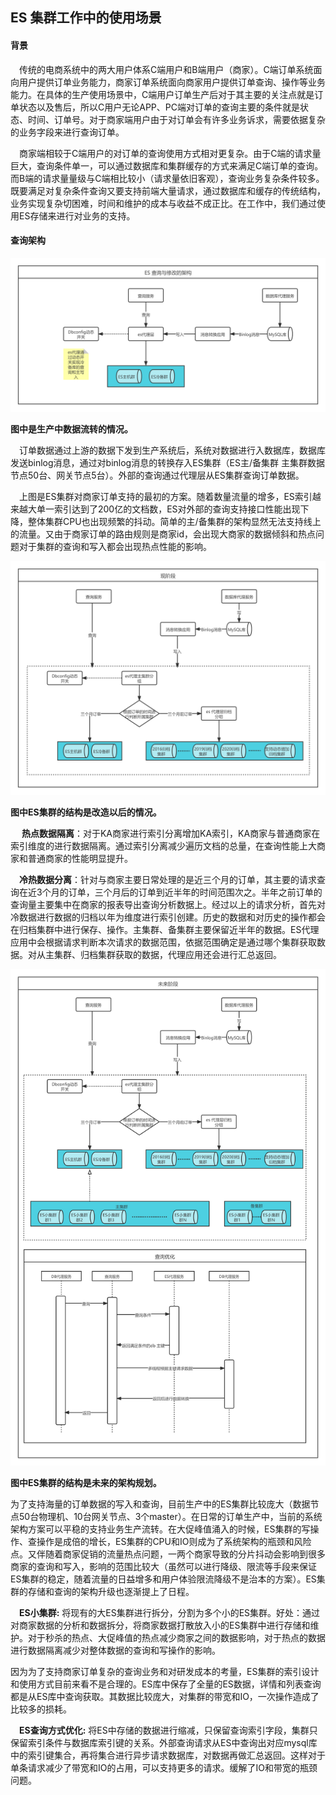 ## ES 集群工作中的使用场景

#### 背景

&ensp;&ensp;传统的电商系统中的两大用户体系C端用户和B端用户（商家）。C端订单系统面向用户提供订单业务能力，商家订单系统面向商家用户提供订单查询、操作等业务能力。在具体的生产使用场景中，C端用户订单生产后对于其主要的关注点就是订单状态以及售后，所以C用户无论APP、PC端对订单的查询主要的条件就是状态、时间、订单号。对于商家端用户由于对订单会有许多业务诉求，需要依据复杂的业务字段来进行查询订单。  

&ensp;&ensp;商家端相较于C端用户的对订单的查询使用方式相对更复杂。由于C端的请求量巨大，查询条件单一，可以通过数据库和集群缓存的方式来满足C端订单的查询。而B端的请求量量级与C端相比较小（请求量依旧客观），查询业务复杂条件较多。既要满足对复杂条件查询又要支持前端大量请求，通过数据库和缓存的传统结构，业务实现复杂切困难，时间和维护的成本与收益不成正比。在工作中，我们通过使用ES存储来进行对业务的支持。

#### 查询架构

![avatar](https://github.com/craftlook/Note/blob/master/image/es/ES-oldstructure.png)

**图中是生产中数据流转的情况。**

&ensp;&ensp;订单数据通过上游的数据下发到生产系统后，系统对数据进行入数据库，数据库发送binlog消息，通过对binlog消息的转换存入ES集群（ES主/备集群 主集群数据节点50台、网关节点5台）。外部的查询通过代理层从ES集群查询订单数据。

&ensp;&ensp;上图是ES集群对商家订单支持的最初的方案。随着数量流量的增多，ES索引越来越大单一索引达到了200亿的文档数，ES对外部的查询支持接口性能出现下降，整体集群CPU也出现频繁的抖动。简单的主/备集群的架构显然无法支持线上的流量。又由于商家订单的路由规则是商家id，会出现大商家的数据倾斜和热点问题对于集群的查询和写入都会出现热点性能的影响。

![avatar](https://github.com/craftlook/Note/blob/master/image/es/ES-nowstructure.png)

**图中ES集群的结构是改造以后的情况。**

&ensp;&ensp; **热点数据隔离**：对于KA商家进行索引分离增加KA索引，KA商家与普通商家在索引维度的进行数据隔离。通过索引分离减少遍历文档的总量，在查询性能上大商家和普通商家的性能明显提升。

&ensp;&ensp;**冷热数据分离**：针对与商家主要日常处理的是近三个月的订单，其主要的请求查询在近3个月的订单，三个月后的订单到近半年的时间范围次之。半年之前订单的查询量主要集中在商家的报表导出查询分析数据上。经过以上的请求分析，首先对冷数据进行数据的归档以年为维度进行索引创建。历史的数据和对历史的操作都会在归档集群中进行保存、操作。主集群、备集群主要保留近半年的数据。ES代理应用中会根据请求判断本次请求的数据范围，依据范围确定是通过哪个集群获取数据。对从主集群、归档集群获取的数据，代理应用还会进行汇总返回。

![avatar](https://github.com/craftlook/Note/blob/master/image/es/ES-furstructure.png)

**图中ES集群的结构是未来的架构规划。**

为了支持海量的订单数据的写入和查询，目前生产中的ES集群比较庞大（数据节点50台物理机、10台网关节点、3个master）。在日常的订单生产中，当前的系统架构方案可以平稳的支持业务生产流转。在大促峰值涌入的时候，ES集群的写操作、查操作是成倍的增长，ES集群的CPU和IO则成为了系统架构的瓶颈和风险点。又伴随着商家促销的流量热点问题，一两个商家导致的分片抖动会影响到很多商家的查询和写入，影响的范围比较大（虽然可以进行降级、限流等手段来保证ES集群的稳定，随着流量的日益增多和用户体验限流降级不是治本的方案）。ES集群的存储和查询的架构升级也逐渐提上了日程。

&ensp;&ensp;**ES小集群:**  将现有的大ES集群进行拆分，分割为多个小的ES集群。好处：通过对商家数据的分析和数据拆分，将商家数据打散放入小的ES集群中进行存储和维护。对于秒杀的热点、大促峰值的热点减少商家之间的数据影响，对于热点的数据进行数据隔离减少对整体数据的查询和写操作的影响。

因为为了支持商家订单复杂的查询业务和对研发成本的考量，ES集群的索引设计和使用方式目前来看不是合理的。ES库中保存了全量的ES数据，详情和列表查询都是从ES库中查询获取。其数据比较庞大，对集群的带宽和IO，一次操作造成了比较多的损耗。

&ensp;&ensp;**ES查询方式优化:** 将ES中存储的数据进行缩减，只保留查询索引字段，集群只保留索引条件与数据库索引键的关系。外部查询请求从ES中查询出对应mysql库中的索引键集合，再将集合进行异步请求数据库，对数据再做汇总返回。这样对于单条请求减少了带宽和IO的占用，可以支持更多的请求。缓解了IO和带宽的瓶颈问题。

